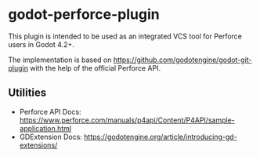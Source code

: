 # godot-perforce-plugin
This plugin is intended to be used as an integrated VCS tool for Perforce users in Godot 4.2+. 

The implementation is based on https://github.com/godotengine/godot-git-plugin with the help of the official Perforce API. 

## Utilities
* Perforce API Docs: https://www.perforce.com/manuals/p4api/Content/P4API/sample-application.html
* GDExtension Docs: https://godotengine.org/article/introducing-gd-extensions/